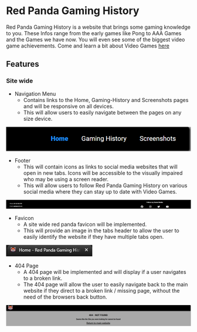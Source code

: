 # Red Panda Gaming History

Red Panda Gaming History is a website that brings some gaming knowledge to you. These Infos range from the early games like Pong to AAA Games and the Games we have now. You will even see some of the biggest video game achievements. Come and learn a bit about Video Games [here](https://duudlez.github.io/Red-Panda-Gaming-History/)

## Features

### Site wide
* Navigation Menu
     * Contains links to  the Home, Gaming-History and Screenshots pages and will be responsive on all devices.
     * This will allow users to easily navigate between the pages on any size device.

![Nav Menu](docs/readme-images/Navbar.png)
* Footer
     * This will contain icons as links to social media websites that will open in new tabs. Icons will be accessible to the visually impaired who may be using a screen reader.
     * This will allow users to follow Red Panda Gaming History on various social media where they can stay up to date with Video Games.

![Footer](docs/readme-images/Footer.png)
* Favicon
     * A site wide red panda favicon will be implemented.
     * This will provide an image in the tabs header to allow the user to easily identify the website if they have multiple tabs open.

![Favicon](docs/readme-images/Favicon-readme.png)
* 404 Page
     * A 404 page will be implemented and will display if a user navigates to a broken link.
     * The 404 page will allow the user to easily navigate back to the main website if they direct to a broken link / missing page, without the need of the browsers back button.

![404](docs/readme-images/404-page.png)